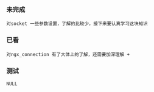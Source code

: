 ### 未完成
    对socket 一些参数设置，了解的比较少，接下来要认真学习这块知识
### 已看
    对ngx_connection 有了大体上的了解，还需要加深理解 +
### 测试
    NULL